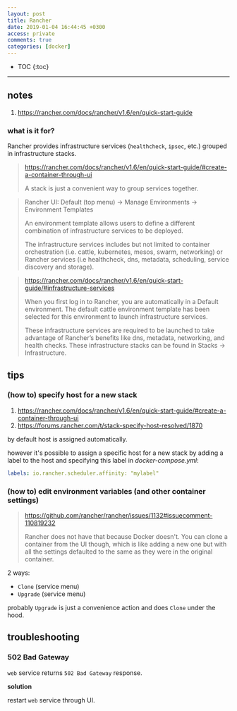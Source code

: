 ```yaml
---
layout: post
title: Rancher
date: 2019-01-04 16:44:45 +0300
access: private
comments: true
categories: [docker]
---
```


<!-- more -->

* TOC
{:toc}
<hr>

notes
-----

1. <https://rancher.com/docs/rancher/v1.6/en/quick-start-guide>

### what is it for?

Rancher provides infrastructure services (`healthcheck`, `ipsec`, etc.) grouped
in infrastructure stacks.

> <https://rancher.com/docs/rancher/v1.6/en/quick-start-guide/#create-a-container-through-ui>
>
> A stack is just a convenient way to group services together.

> Rancher UI: Default (top menu) → Manage Environments → Environment Templates
>
> An environment template allows users to define a different combination of
> infrastructure services to be deployed.
>
> The infrastructure services includes but not limited to container orchestration
> (i.e. cattle, kubernetes, mesos, swarm, networking) or Rancher services
> (i.e healthcheck, dns, metadata, scheduling, service discovery and storage).

> <https://rancher.com/docs/rancher/v1.6/en/quick-start-guide/#infrastructure-services>
>
> When you first log in to Rancher, you are automatically in a Default
> environment. The default cattle environment template has been selected
> for this environment to launch infrastructure services.
>
> These infrastructure services are required to be launched to take advantage
> of Rancher’s benefits like dns, metadata, networking, and health checks.
> These infrastructure stacks can be found in Stacks -> Infrastructure.

tips
----

### (how to) specify host for a new stack

1. <https://rancher.com/docs/rancher/v1.6/en/quick-start-guide/#create-a-container-through-ui>
2. <https://forums.rancher.com/t/stack-specify-host-resolved/1870>

by default host is assigned automatically.

however it's possible to assign a specific host for a new stack by adding
a label to the host and specifying this label in _docker-compose.yml_:

```yaml
labels: io.rancher.scheduler.affinity: "mylabel"
```

### (how to) edit environment variables (and other container settings)

> <https://github.com/rancher/rancher/issues/1132#issuecomment-110819232>
>
> Rancher does not have that because Docker doesn't. You can clone a container
> from the UI though, which is like adding a new one but with all the settings
> defaulted to the same as they were in the original container.

2 ways:

- `Clone` (service menu)
- `Upgrade` (service menu)

probably `Upgrade` is just a convenience action and does `Clone` under the hood.

troubleshooting
---------------

### 502 Bad Gateway

`web` service returns `502 Bad Gateway` response.

**solution**

restart `web` service through UI.
